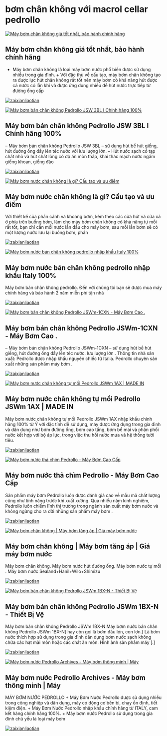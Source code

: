 # bơm chân không với macrol cellar pedrollo
<a href="https://mnn.zoosnet.net/LR/Chatpre.aspx?id=MNN94995150&p=https://topgrinding.com/" target="_blank">![Máy bơm chân không giá tốt nhất, bảo hành chính hãng](https://github.com/technlg/images/blob/main/24.jpg)</a>
## Máy bơm chân không giá tốt nhất, bảo hành chính hãng
+ Máy bơm chân không là loại máy bơm nước phổ biến được sử dụng nhiều trong gia đình. + Với đặc thù về cấu tạo, máy bơm chân không tạo ra được lực hút chân không rất tốt nên máy bơm có khả năng hút được cả nước có lẫn khí và được ứng dụng nhiều để hút nước trực tiếp từ đường ống cấp 
<a href="https://mnn.zoosnet.net/LR/Chatpre.aspx?id=MNN94995150&p=https://topgrinding.com/" target="_blank"><img src="https://github.com/technlg/images/raw/main/chat11.jpg" alt="zaixianliaotian"/></a><a href="//whatsapp.shibangsoft.com/WhatsApp.php" ><img src="https://github.com/technlg/images/raw/main/chat11.png" alt=""></a>
<a href="https://mnn.zoosnet.net/LR/Chatpre.aspx?id=MNN94995150&p=https://topgrinding.com/" target="_blank">![Máy bơm bán chân không Pedrollo JSW 3BL I Chính hãng 100%](https://github.com/technlg/images/blob/main/24.jpg)</a>
## Máy bơm bán chân không Pedrollo JSW 3BL I Chính hãng 100%
– Máy bơm bán chân không Pedrollo JSW 3BL – sử dụng hút bể hút giếng, hút đường ống đẩy lên téc nước với lưu lượng lớn. – Hút nước sạch có tạp chất nhỏ và hút chất lỏng có độ ăn mòn thấp, khai thác mạch nước ngầm giếng khoan, giếng đào
<a href="https://mnn.zoosnet.net/LR/Chatpre.aspx?id=MNN94995150&p=https://topgrinding.com/" target="_blank"><img src="https://github.com/technlg/images/raw/main/chat11.jpg" alt="zaixianliaotian"/></a><a href="//whatsapp.shibangsoft.com/WhatsApp.php" ><img src="https://github.com/technlg/images/raw/main/chat11.png" alt=""></a>
<a href="https://mnn.zoosnet.net/LR/Chatpre.aspx?id=MNN94995150&p=https://topgrinding.com/" target="_blank">![Máy bơm nước chân không là gì? Cấu tạo và ưu điểm](https://github.com/technlg/images/blob/main/40.jpg)</a>
## Máy bơm nước chân không là gì? Cấu tạo và ưu điểm
Với thiết kế của phần cánh và khoang bơm, kèm theo các cửa hút và cửa xả ở phía trên buồng bơm, làm cho máy bơm chân không có khả năng tự mồi rất tốt, bạn chỉ cần mồi nước lần đầu cho máy bơm, sau mỗi lần bơm sẽ có một lượng nước lưu lại buồng bơm, phần 
<a href="https://mnn.zoosnet.net/LR/Chatpre.aspx?id=MNN94995150&p=https://topgrinding.com/" target="_blank"><img src="https://github.com/technlg/images/raw/main/chat11.jpg" alt="zaixianliaotian"/></a><a href="//whatsapp.shibangsoft.com/WhatsApp.php" ><img src="https://github.com/technlg/images/raw/main/chat11.png" alt=""></a>
<a href="https://mnn.zoosnet.net/LR/Chatpre.aspx?id=MNN94995150&p=https://topgrinding.com/" target="_blank">![Máy bơm nước bán chân không pedrollo nhập khẩu Italy 100%](https://github.com/technlg/images/blob/main/30.jpg)</a>
## Máy bơm nước bán chân không pedrollo nhập khẩu Italy 100%
Máy bơm bán chân không pedrollo. Đến với chúng tôi bạn sẽ được mua máy chính hãng và bảo hành 2 năm miễn phí tận nhà
<a href="https://mnn.zoosnet.net/LR/Chatpre.aspx?id=MNN94995150&p=https://topgrinding.com/" target="_blank"><img src="https://github.com/technlg/images/raw/main/chat11.jpg" alt="zaixianliaotian"/></a><a href="//whatsapp.shibangsoft.com/WhatsApp.php" ><img src="https://github.com/technlg/images/raw/main/chat11.png" alt=""></a>
<a href="https://mnn.zoosnet.net/LR/Chatpre.aspx?id=MNN94995150&p=https://topgrinding.com/" target="_blank">![Máy bơm bán chân không Pedrollo JSWm-1CXN - Máy Bơm Cao .](https://github.com/technlg/images/blob/main/27.jpg)</a>
## Máy bơm bán chân không Pedrollo JSWm-1CXN - Máy Bơm Cao .
– Máy bơm bán chân không Pedrollo JSWm-1CXN – sử dụng hút bể hút giếng, hút đường ống đẩy lên téc nước. lưu lượng lớn . Thông tin nhà sản xuất: Pedrollo được nhập khẩu nguyên chiếc từ Italia. Pedrollo chuyên sản xuất những sản phẩm máy bơm .
<a href="https://mnn.zoosnet.net/LR/Chatpre.aspx?id=MNN94995150&p=https://topgrinding.com/" target="_blank"><img src="https://github.com/technlg/images/raw/main/chat11.jpg" alt="zaixianliaotian"/></a><a href="//whatsapp.shibangsoft.com/WhatsApp.php" ><img src="https://github.com/technlg/images/raw/main/chat11.png" alt=""></a>
<a href="https://mnn.zoosnet.net/LR/Chatpre.aspx?id=MNN94995150&p=https://topgrinding.com/" target="_blank">![Máy bơm nước chân không tự mồi Pedrollo JSWm 1AX | MADE IN ](https://github.com/technlg/images/blob/main/48.jpg)</a>
## Máy bơm nước chân không tự mồi Pedrollo JSWm 1AX | MADE IN 
Máy bơm nước chân không tự mồi Pedrollo JSWm 1AX nhập khẩu chính hãng 100% từ Ý với đặc tính dễ sử dụng, máy được ứng dụng trong gia đình và dân dụng như bơm đường ống, bơm cao tầng, bơm bể mái và phân phối nước kết hợp với bộ áp lực, trong việc thu hồi nước mưa và hệ thống tưới tiêu.
<a href="https://mnn.zoosnet.net/LR/Chatpre.aspx?id=MNN94995150&p=https://topgrinding.com/" target="_blank"><img src="https://github.com/technlg/images/raw/main/chat11.jpg" alt="zaixianliaotian"/></a><a href="//whatsapp.shibangsoft.com/WhatsApp.php" ><img src="https://github.com/technlg/images/raw/main/chat11.png" alt=""></a>
<a href="https://mnn.zoosnet.net/LR/Chatpre.aspx?id=MNN94995150&p=https://topgrinding.com/" target="_blank">![Máy bơm nước thả chìm Pedrollo - Máy Bơm Cao Cấp](https://github.com/technlg/images/blob/main/48.jpg)</a>
## Máy bơm nước thả chìm Pedrollo - Máy Bơm Cao Cấp
Sản phẩm máy bơm Pedrollo luôn được đánh giá cao về mẫu mã chất lượng cũng như tính năng trước khi xuất xưởng. Qua nhiều năm kinh nghiệm, Pedrollo luôn chiếm lĩnh thị trường trong ngành sản xuất máy bơm nước và không ngừng cho ra đời những sản phẩm máy bơm .
<a href="https://mnn.zoosnet.net/LR/Chatpre.aspx?id=MNN94995150&p=https://topgrinding.com/" target="_blank"><img src="https://github.com/technlg/images/raw/main/chat11.jpg" alt="zaixianliaotian"/></a><a href="//whatsapp.shibangsoft.com/WhatsApp.php" ><img src="https://github.com/technlg/images/raw/main/chat11.png" alt=""></a>
<a href="https://mnn.zoosnet.net/LR/Chatpre.aspx?id=MNN94995150&p=https://topgrinding.com/" target="_blank">![Máy bơm chân không | Máy bơm tăng áp | Giá máy bơm nước ](https://github.com/technlg/images/blob/main/61.jpg)</a>
## Máy bơm chân không | Máy bơm tăng áp | Giá máy bơm nước 
Máy bơm chân không. Máy bơm nước hút đường ống. Máy bơm nước tự mồi . Máy bơm nước Sealand+Hanil+Wilo+Shimizu
<a href="https://mnn.zoosnet.net/LR/Chatpre.aspx?id=MNN94995150&p=https://topgrinding.com/" target="_blank"><img src="https://github.com/technlg/images/raw/main/chat11.jpg" alt="zaixianliaotian"/></a><a href="//whatsapp.shibangsoft.com/WhatsApp.php" ><img src="https://github.com/technlg/images/raw/main/chat11.png" alt=""></a>
<a href="https://mnn.zoosnet.net/LR/Chatpre.aspx?id=MNN94995150&p=https://topgrinding.com/" target="_blank">![Máy bơm bán chân không Pedrollo JSWm 1BX-N - Thiết Bị Vệ ](https://github.com/technlg/images/blob/main/61.jpg)</a>
## Máy bơm bán chân không Pedrollo JSWm 1BX-N - Thiết Bị Vệ 
Máy bơm bán chân không Pedrollo JSWm 1BX-N Máy bơm nước bán chân không Pedrollo JSWm 1BX-N( hay còn gọi là bơm đầu lợn, con lợn.) Là bơm nước thích hợp sử dụng trong gia đình dân dụng bơm nước sạch không chứa các hạt mài mòn hoặc các chất ăn mòn. Hình ảnh sản phẩm máy [.]
<a href="https://mnn.zoosnet.net/LR/Chatpre.aspx?id=MNN94995150&p=https://topgrinding.com/" target="_blank"><img src="https://github.com/technlg/images/raw/main/chat11.jpg" alt="zaixianliaotian"/></a><a href="//whatsapp.shibangsoft.com/WhatsApp.php" ><img src="https://github.com/technlg/images/raw/main/chat11.png" alt=""></a>
<a href="https://mnn.zoosnet.net/LR/Chatpre.aspx?id=MNN94995150&p=https://topgrinding.com/" target="_blank">![Máy bơm nước Pedrollo Archives - Máy bơm thông minh | Máy ](https://github.com/technlg/images/blob/main/34.jpg)</a>
## Máy bơm nước Pedrollo Archives - Máy bơm thông minh | Máy 
MÁY BƠM NƯỚC PEDROLLO + Máy Bơm Nước Pedrollo được sử dụng nhiều trong công nghiệp và dân dụng, máy có động cơ bền bỉ, chạy ổn định, tiết kiệm điện. + Máy Bơm Nước Pedrollo nhập khẩu chính hãng từ ITALY, cam kết hàng chính hãng 100%. + Máy bơm nước Pedrollo sử dụng trong gia đình chủ yếu là loại máy bơm 
<a href="https://mnn.zoosnet.net/LR/Chatpre.aspx?id=MNN94995150&p=https://topgrinding.com/" target="_blank"><img src="https://github.com/technlg/images/raw/main/chat11.jpg" alt="zaixianliaotian"/></a><a href="//whatsapp.shibangsoft.com/WhatsApp.php" ><img src="https://github.com/technlg/images/raw/main/chat11.png" alt=""></a>
